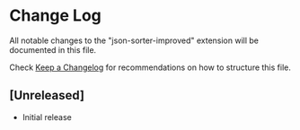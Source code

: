 # Change Log

All notable changes to the "json-sorter-improved" extension will be documented in this file.

Check [Keep a Changelog](http://keepachangelog.com/) for recommendations on how to structure this file.

## [Unreleased]

- Initial release